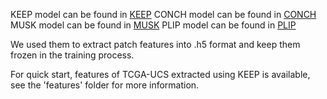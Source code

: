 KEEP model can be found in [KEEP](https://huggingface.co/Astaxanthin/KEEP)
CONCH model can be found in [CONCH](https://huggingface.co/MahmoodLab/conch)
MUSK model can be found in [MUSK](https://huggingface.co/xiangjx/musk)
PLIP model can be found in [PLIP](https://huggingface.co/vinid/plip)

We used them to extract patch features into .h5 format and keep them frozen in the training process.

For quick start, features of TCGA-UCS extracted using KEEP is available, see the 'features' folder for more information.
